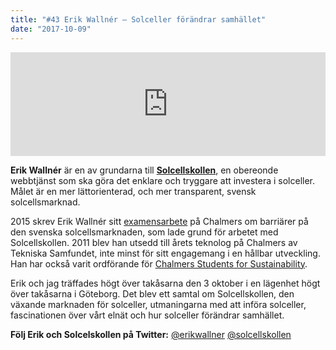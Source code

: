 ```yaml
---
title: "#43 Erik Wallnér – Solceller förändrar samhället"
date: "2017-10-09"
---
```


<iframe src="https://w.soundcloud.com/player/?url=https%3A//api.soundcloud.com/tracks/346089587&amp;color=001665&amp;auto_play=false&amp;hide_related=false&amp;show_comments=true&amp;show_user=true&amp;show_reposts=false" width="100%" height="166" frameborder="no" scrolling="no"></iframe>

**Erik Wallnér** är en av grundarna till **[Solcellskollen](https://www.solcellskollen.se/)**, en obereonde webbtjänst som ska göra det enklare och tryggare att investera i solceller. Målet är en mer lättorienterad, och mer transparent, svensk solcellsmarknad.

2015 skrev Erik Wallnér sitt [examensarbete](http://publications.lib.chalmers.se/records/fulltext/230833/230833.pdf) på Chalmers om barriärer på den svenska solcellsmarknaden, som lade grund för arbetet med Solcellskollen. 2011 blev han utsedd till årets teknolog på Chalmers av Tekniska Samfundet, inte minst för sitt engagemang i en hållbar utveckling. Han har också varit ordförande för [Chalmers Students for Sustainability](http://css.chs.chalmers.se/).

Erik och jag träffades högt över takåsarna den 3 oktober i en lägenhet högt över takåsarna i Göteborg. Det blev ett samtal om Solcellskollen, den växande marknaden för solceller, utmaningarna med att införa solceller, fascinationen över vårt elnät och hur solceller förändrar samhället.

**Följ Erik och Solcelskollen på Twitter:** [@erikwallner](https://twitter.com/erikwallner) [@solcellskollen](https://twitter.com/solcellskollen)
